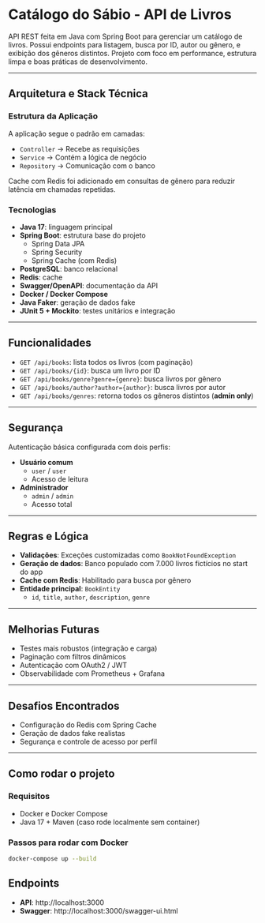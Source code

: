 # Catálogo do Sábio - API de Livros

API REST feita em Java com Spring Boot para gerenciar um catálogo de livros. Possui endpoints para listagem, busca por ID, autor ou gênero, e exibição dos gêneros distintos. Projeto com foco em performance, estrutura limpa e boas práticas de desenvolvimento.

---

## Arquitetura e Stack Técnica

### Estrutura da Aplicação

A aplicação segue o padrão em camadas:

- `Controller` → Recebe as requisições
- `Service` → Contém a lógica de negócio
- `Repository` → Comunicação com o banco

Cache com Redis foi adicionado em consultas de gênero para reduzir latência em chamadas repetidas.

### Tecnologias

- **Java 17**: linguagem principal
- **Spring Boot**: estrutura base do projeto
  - Spring Data JPA
  - Spring Security
  - Spring Cache (com Redis)
- **PostgreSQL**: banco relacional
- **Redis**: cache
- **Swagger/OpenAPI**: documentação da API
- **Docker / Docker Compose**
- **Java Faker**: geração de dados fake
- **JUnit 5 + Mockito**: testes unitários e integração

---

## Funcionalidades

- `GET /api/books`: lista todos os livros (com paginação)
- `GET /api/books/{id}`: busca um livro por ID
- `GET /api/books/genre?genre={genre}`: busca livros por gênero
- `GET /api/books/author?author={author}`: busca livros por autor
- `GET /api/books/genres`: retorna todos os gêneros distintos (**admin only**)

---

## Segurança

Autenticação básica configurada com dois perfis:

- **Usuário comum**
  - `user` / `user`
  - Acesso de leitura
- **Administrador**
  - `admin` / `admin`
  - Acesso total

---

## Regras e Lógica

- **Validações**: Exceções customizadas como `BookNotFoundException`
- **Geração de dados**: Banco populado com 7.000 livros fictícios no start do app
- **Cache com Redis**: Habilitado para busca por gênero
- **Entidade principal**: `BookEntity`
  - `id`, `title`, `author`, `description`, `genre`

---

## Melhorias Futuras

- Testes mais robustos (integração e carga)
- Paginação com  filtros dinâmicos
- Autenticação com OAuth2 / JWT
- Observabilidade com Prometheus + Grafana

---

## Desafios Encontrados

- Configuração do Redis com Spring Cache
- Geração de dados fake realistas
- Segurança e controle de acesso por perfil

---

## Como rodar o projeto

### Requisitos

- Docker e Docker Compose
- Java 17 + Maven (caso rode localmente sem container)

### Passos para rodar com Docker

```bash
docker-compose up --build

```

## Endpoints

- **API**: http://localhost:3000
- **Swagger**: http://localhost:3000/swagger-ui.html
    



